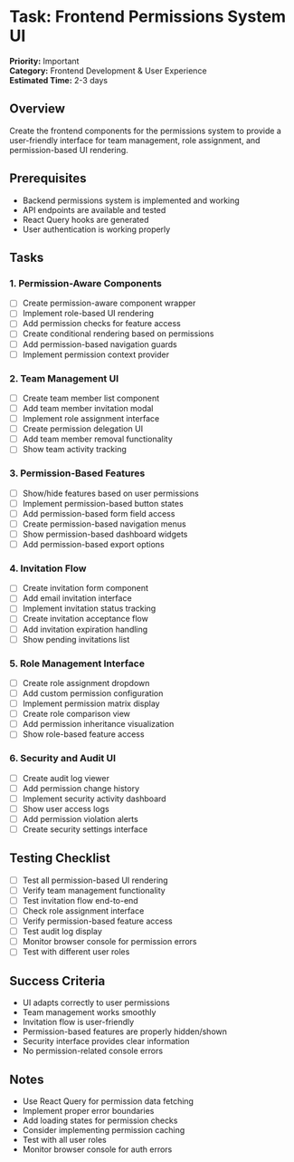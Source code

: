 # Task: Frontend Permissions System UI

**Priority:** Important  
**Category:** Frontend Development & User Experience  
**Estimated Time:** 2-3 days

## Overview

Create the frontend components for the permissions system to provide a user-friendly interface for team management, role assignment, and permission-based UI rendering.

## Prerequisites

- Backend permissions system is implemented and working
- API endpoints are available and tested
- React Query hooks are generated
- User authentication is working properly

## Tasks

### 1. Permission-Aware Components

- [ ] Create permission-aware component wrapper
- [ ] Implement role-based UI rendering
- [ ] Add permission checks for feature access
- [ ] Create conditional rendering based on permissions
- [ ] Add permission-based navigation guards
- [ ] Implement permission context provider

### 2. Team Management UI

- [ ] Create team member list component
- [ ] Add team member invitation modal
- [ ] Implement role assignment interface
- [ ] Create permission delegation UI
- [ ] Add team member removal functionality
- [ ] Show team activity tracking

### 3. Permission-Based Features

- [ ] Show/hide features based on user permissions
- [ ] Implement permission-based button states
- [ ] Add permission-based form field access
- [ ] Create permission-based navigation menus
- [ ] Show permission-based dashboard widgets
- [ ] Add permission-based export options

### 4. Invitation Flow

- [ ] Create invitation form component
- [ ] Add email invitation interface
- [ ] Implement invitation status tracking
- [ ] Create invitation acceptance flow
- [ ] Add invitation expiration handling
- [ ] Show pending invitations list

### 5. Role Management Interface

- [ ] Create role assignment dropdown
- [ ] Add custom permission configuration
- [ ] Implement permission matrix display
- [ ] Create role comparison view
- [ ] Add permission inheritance visualization
- [ ] Show role-based feature access

### 6. Security and Audit UI

- [ ] Create audit log viewer
- [ ] Add permission change history
- [ ] Implement security activity dashboard
- [ ] Show user access logs
- [ ] Add permission violation alerts
- [ ] Create security settings interface

## Testing Checklist

- [ ] Test all permission-based UI rendering
- [ ] Verify team management functionality
- [ ] Test invitation flow end-to-end
- [ ] Check role assignment interface
- [ ] Verify permission-based feature access
- [ ] Test audit log display
- [ ] Monitor browser console for permission errors
- [ ] Test with different user roles

## Success Criteria

- UI adapts correctly to user permissions
- Team management works smoothly
- Invitation flow is user-friendly
- Permission-based features are properly hidden/shown
- Security interface provides clear information
- No permission-related console errors

## Notes

- Use React Query for permission data fetching
- Implement proper error boundaries
- Add loading states for permission checks
- Consider implementing permission caching
- Test with all user roles
- Monitor browser console for auth errors
